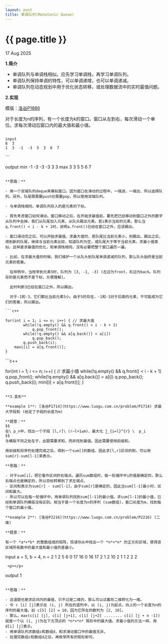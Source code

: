 ```yaml
---
layout: post
title: 单调队列(Monotonic Queue) 
---
```


{{ page.title }}
================
<p class="meta">17 Aug 2025</p>

**1.简介**

- 单调队列与单调栈相似。应先学习单调栈，再学习单调队列。
- 单调队列保持单调的特性，可以单调递增，也可以单调递减。
- 单调队列在动态规划中用于优化状态转移，或处理数据流中的实时最值问题。

**2.实现**

模版：[洛谷P1886](https://www.luogu.com.cn/problem/P1886)

对于长度为n的序列，有一个长度为k的窗口。窗口从左到右，每次滑动一个单位。求每次滑动后窗口内的最大值和最小值。

```

input
8  3
1  3  -1  -3  5  3  6  7

```
 <p></p>
```

output
min -1 -3 -3 -3  3  3
max  3  3  5  5  6  7

```

**思路：**

- 用一个双端队列deque来模拟窗口。因为窗口在滑动的过程中，一端进，一端出，所以选择队列。另外，队尾既需要push也需要pop，所以使用双端队列。

- 与单调栈相同，单调队列存入的是元素的下标。

- 首先考虑窗口如何滑动。窗口移动之后，在开始求最值前，要先把已经移动到窗口之外的数字从队列中去掉。我们从队尾加入元素，从队头踢出元素。若i表示当前的元素，那么当q.front() < i - k + 1时，说明a.front()已经在窗口之外，应该踢出。

- 窗口滑动完之后，可以开始求最值。求最大值时，若队尾比当前元素小，则踢出。踢出之后，得到新的队尾，继续与当前元素比较，知道队列为空，或队尾大于等于当前元素。求最小值类似。这样是求最值的优化，和单调栈相同，没有必要把整个窗口遍历一遍。

- 比如，在求最大值的时候，我们维护一个从队头到队尾单调递减的队列，那么队头始终是当前元素的答案。

  在样例中，当枚举到元素5时，队列为 [3, -1, -3] (左边为front，右边为back。队列存的是元素而不是下标，方便理解)。

  此时判断3已经在窗口之外，所以踢出。

  对于-1和-3，它们都比当前元素5小。由于5的存在，-1和-3对于后面的元素，不可能成为它们的答案，所以踢出。

```c++

for(int i = 1; i <= n; i++) { // 求最大值
		while(!q.empty() && q.front() < i - k + 1)
			q.pop_front();
		while(!q.empty() && a[q.back()] < a[i])
			q.pop_back();
		q.push_back(i);
  	maxi[i] = a[q.front()];
}

```
 <p></p>
 <p></p>
```c++

for(int i = 1; i <= n; i++) { // 求最小值
		while(!q.empty() && q.front() < i - k + 1)
			q.pop_front();
		while(!q.empty() && a[q.back()] > a[i])
			q.pop_back();
		q.push_back(i);
		mini[i] = a[q.front()];
}

```

**3.变形**

**example 1**: [洛谷P1714](https://www.luogu.com.cn/problem/P1714) 求最大字段和 (给定了子段的长度为m)

**题意：**
$$
在\ p_n中，找出一个子段 [l,r]\ (r−l+1≤m)，最大化 ∑_{i=l}^{r} \  p_i
$$
与模版不同之处在于，此题需要求和，而非找到最值。因此需要使用前缀和。

用前缀和将序列处理完成之后，得到一个sum[]的数组，因此求[l,r]区间的和，可以用sum[r]-sum[l-1]来表示。

**思路：**

- 对于sum[i]，把它看作区间的右端点。遍历sum数组时，每一轮循环中i的值是确定的，那么右端点也是确定的，所以目标转移到了求左端点。
- 区间和表示为sum[r] - sum[l-1]，由于sum[r]是确定的，因此当sum[l-1]最小时，区间和最大。
- 所以可以在每一轮循环中，用单调队列找到sum[l-1]的最小值。求sum[l-1]的最小值，已经和单调队列模版没有区别。相当于是一个长度为n的序列 (sum数组)，窗口长度为m，找到每个窗口的最小值。

**example 2**: [洛谷P2216](https://www.luogu.com.cn/problem/P2216) (二维)

**题意：**

有一个 *a*×*b* 的整数组成的矩阵，现请你从中找出一个 *n*×*n* 的正方形区域，使得该区域所有数中的最大值和最小值的差最小。

```

input
a = 5, b = 4, n = 2
1   2   5   6
0   17  16  0
16  17  2   1
2   10  2   1
1   2   2   2

```
 <p></p>
```

output
1

```

**思路：**

- 这道题也是求区间内的最值，只不过是二维的，那么可以试着将二维转化为一维。
- 令 c [i] [j]表示在 (i, j) 所在的竖列中，以 (i, j)为起点，向上的一个长度为n的序列的最大值。如 c[5] [2] = 10，因为它所在的数列为 [2, 10]。
- 那么，max(c[i] [j], c[i] [j+1], c[i] [j+2] ........ c[i] [j + n -1]) 就是一个以 (i, j)为左下方顶点的 *n*×*n* 矩形中的最大值。求最小值的方法一样，用d[i] [j]表示。
- 用单调队列求数组c和数组d，和求滑动窗口中的最值无异。
- 处理完数组c和数组d之后，再枚举所有的矩形即可。


